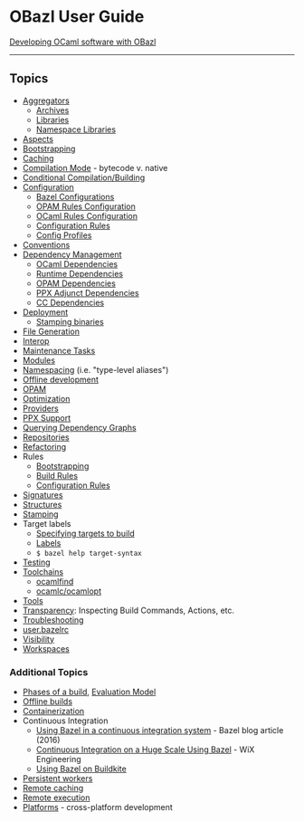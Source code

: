 # OBazl User Guide

[Developing OCaml software with OBazl](development.md)

----
## Topics

* [Aggregators](aggregators.md)
  * [Archives](aggregators.md#archives)
  * [Libraries](aggregators.md#libraries)
  * [Namespace Libraries](aggregators.md#nslibraries)
* [Aspects](aspects.md)
* [Bootstrapping](bootstrap.md)
* [Caching](caching.md)
* [Compilation Mode]() - bytecode v. native
* [Conditional Compilation/Building](conditional.md)
* [Configuration](configuration.md)
  * [Bazel Configurations](configuration.md#bazel)
  * [OPAM Rules Configuration](configuration.md#opamconfig)
  * [OCaml Rules Configuration](configuration.md#ocamlconfig)
  * [Configuration Rules](configrules.md)
  * [Config Profiles](configprofiles.md)
* [Conventions](conventions.md)
* [Dependency Management](depmgmt.md)
  * [OCaml Dependencies](dependencies_ocaml.md)
  * [Runtime Dependencies]()
  * [OPAM Dependencies](opam.md#dependencies)
  * [PPX Adjunct Dependencies]()
  * [CC Dependencies](dependencies_cc.md)
* [Deployment](deployment.md)
  * [Stamping binaries](stamping.md)
* [File Generation](filegen.md)
* [Interop](interop.md)
* [Maintenance Tasks](maintenance.md)
* [Modules](build_rules.md#modules)
* [Namespacing](namespacing.md) (i.e. "type-level aliases")
* [Offline development](offline.md)
* [OPAM]()
* [Optimization](optimization.md)
* [Providers](providers.md)
* [PPX Support](ppx.md)
* [Querying Dependency Graphs](querying.md)
* [Repositories](workspaces.md)
* [Refactoring](refactoring.md)
* Rules
  * [Bootstrapping](bootstrap.md#rules)
  * [Build Rules](build_rules.md)
  * [Configuration Rules](configrules.md)
* [Signatures](build_rules.md#signatures)
* [Structures](build_rules.md#structures)
* [Stamping](stamping.md)
* Target labels
  * [Specifying targets to build](https://docs.bazel.build/versions/master/guide.html#specifying-targets-to-build)
  * [Labels](https://docs.bazel.build/versions/master/build-ref.html#labels)
  * `$ bazel help target-syntax`
* [Testing](testing.md)
* [Toolchains](toolchains.md)
  * [ocamlfind](toochains.md#ocamlfind)
  * [ocamlc/ocamlopt](toochains.md#ocamlc)
* [Tools](tools.md)
* [Transparency](transparency.md): Inspecting Build Commands, Actions, etc.
* [Troubleshooting](troubleshooting.md)
* [user.bazelrc](user_bazelrc.md)
* [Visibility]()
* [Workspaces](workspaces.md)

### Additional Topics

* [Phases of a build](https://docs.bazel.build/versions/master/guide.html#phases-of-a-build), [Evaluation Model](https://docs.bazel.build/versions/master/skylark/concepts.html#evaluation-model)
* [Offline builds](https://docs.bazel.build/versions/master/external.html#offline-builds)
* [Containerization](https://github.com/bazelbuild/rules_docker)
* Continuous Integration
  * [Using Bazel in a continuous integration system](https://blog.bazel.build/2016/01/27/continuous-integration.html) - Bazel blog article (2016)
  * [Continuous Integration on a Huge Scale Using Bazel](https://www.wix.engineering/post/continuous-integration-on-a-mammoth-scale-using-bazel) - WiX Engineering
  * [Using Bazel on Buildkite](https://buildkite.com/docs/tutorials/bazel)
* [Persistent workers](https://docs.bazel.build/versions/master/persistent-workers.html)
* [Remote caching](https://docs.bazel.build/versions/master/remote-caching.html)
* [Remote execution](https://docs.bazel.build/versions/master/remote-execution.html)
* [Platforms](https://docs.bazel.build/versions/master/platforms.html) - cross-platform development
